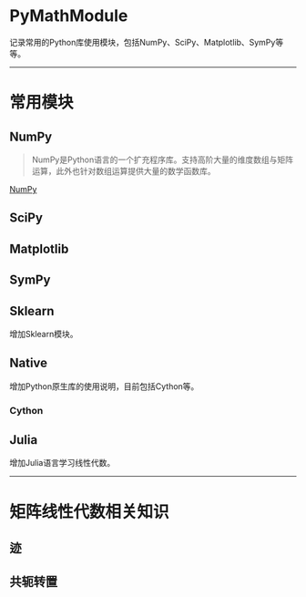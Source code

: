 # PyMathModule

记录常用的Python库使用模块，包括NumPy、SciPy、Matplotlib、SymPy等等。

---
# 常用模块

## NumPy

> NumPy是Python语言的一个扩充程序库。支持高阶大量的维度数组与矩阵运算，此外也针对数组运算提供大量的数学函数库。

[NumPy](https://zh.wikipedia.org/wiki/NumPy)

## SciPy

## Matplotlib

## SymPy

## Sklearn
增加Sklearn模块。

## Native
增加Python原生库的使用说明，目前包括Cython等。

### Cython

## Julia
增加Julia语言学习线性代数。

---
# 矩阵线性代数相关知识

## 迹

## 共轭转置


